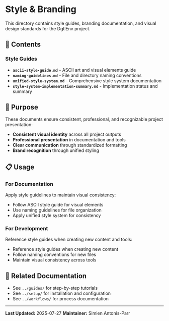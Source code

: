 # Style & Branding

This directory contains style guides, branding documentation, and visual design standards for the DgtlEnv project.

## 📁 Contents

### Style Guides
- **`ascii-style-guide.md`** - ASCII art and visual elements guide
- **`naming-guidelines.md`** - File and directory naming conventions
- **`unified-style-system.md`** - Comprehensive style system documentation
- **`style-system-implementation-summary.md`** - Implementation status and summary

## 🎯 Purpose

These documents ensure consistent, professional, and recognizable project presentation:

- **Consistent visual identity** across all project outputs
- **Professional presentation** in documentation and tools
- **Clear communication** through standardized formatting
- **Brand recognition** through unified styling

## 📋 Usage

### For Documentation
Apply style guidelines to maintain visual consistency:

- Follow ASCII style guide for visual elements
- Use naming guidelines for file organization
- Apply unified style system for consistency

### For Development
Reference style guides when creating new content and tools:

- Reference style guides when creating new content
- Follow naming conventions for new files
- Maintain visual consistency across tools

## 🔗 Related Documentation

- See `../guides/` for step-by-step tutorials
- See `../setup/` for installation and configuration
- See `../workflows/` for process documentation

---

**Last Updated:** 2025-07-27
**Maintainer:** Simien Antonis-Parr
